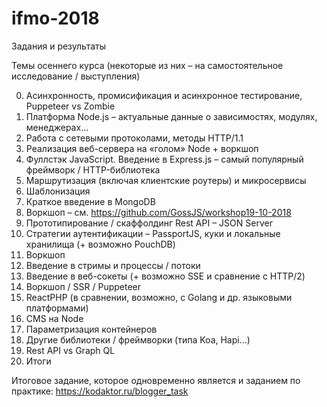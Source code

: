 # ifmo-2018
Задания и результаты

Темы осеннего курса
(некоторые из них – на самостоятельное исследование / выступления)

00. Асинхронность, промисификация и асинхронное тестирование, Puppeteer vs Zombie
01. Платформа Node.js – актуальные данные о зависимостях, модулях, менеджерах...
02. Работа с сетевыми протоколами, методы HTTP/1.1
03. Реализация веб-сервера на «голом» Node + воркшоп
04. Фуллстэк JavaScript. Введение в Express.js – самый популярный фреймворк / HTTP-библиотека
05. Маршрутизация (включая клиентские роутеры) и микросервисы
06. Шаблонизация
07. Краткое введение в MongoDB
08. Воркшоп – см. https://github.com/GossJS/workshop19-10-2018
09. Прототипирование / скаффолдинг Rest API – JSON Server
10. Стратегии аутентификации – PassportJS, куки и локальные хранилища (+ возможно PouchDB)
11. Воркшоп
12. Введение в стримы и процессы / потоки
13. Введение в веб-сокеты (+ возможно SSE и сравнение с HTTP/2)
14. Воркшоп / SSR / Puppeteer
15. ReactPHP (в сравнении, возможно, с Golang и др. языковыми платформами)
16. CMS на Node
17. Параметризация контейнеров
18. Другие библиотеки / фреймворки (типа Koa, Hapi...) 
19. Rest API vs Graph QL
20. Итоги


Итоговое задание, которое одновременно является и заданием по практике: https://kodaktor.ru/blogger_task

